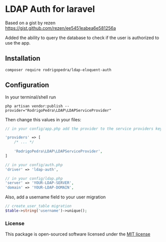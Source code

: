 # LDAP Auth for laravel

Based on a gist by rezen https://gist.github.com/rezen/ee5451eabea6e581256a

Added the ability to query the database to check if the user is authorized to use the app.

## Installation

```
composer require rodrigopedra/ldap-eloquent-auth
```

## Configuration

In your terminal/shell run

```
php artisan vendor:publish --provider="RodrigoPedra\LDAP\LDAPServiceProvider"
```

Then change this values in your files:

```php
// in your config/app.php add the provider to the service providers key

'providers' => [
    /* ... */
    
    'RodrigoPedra\LDAP\LDAPServiceProvider',
]
```

```php
// in your config/auth.php
'driver' => 'ldap-auth',
```

```php
// in your config/ldap.php
'server' => 'YOUR-LDAP-SERVER',
'domain' => 'YOUR-LDAP-DOMAIN',
```

Also, add a username field to your user migration

```php
// create_user_table migration
$table->string('username')->unique();
```

### License

This package is open-sourced software licensed under the [MIT license](http://opensource.org/licenses/MIT)

